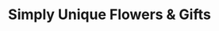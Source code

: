 ---
title: "Simply Unique Flowers & Gifts"
url: /meaford/simply-unique-flowers-und-gifts/
shop: Blumen
---